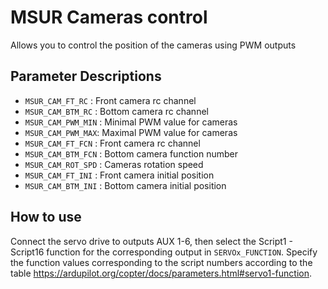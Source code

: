 # MSUR Cameras control

Allows you to control the position of the cameras using PWM outputs

## Parameter Descriptions

- `MSUR_CAM_FT_RC` : Front camera rc channel
- `MSUR_CAM_BTM_RC` : Bottom camera rc channel
- `MSUR_CAM_PWM_MIN` : Minimal PWM value for cameras
- `MSUR_CAM_PWM_MAX`: Maximal PWM value for cameras
- `MSUR_CAM_FT_FCN` : Front camera rc channel
- `MSUR_CAM_BTM_FCN` : Bottom camera function number
- `MSUR_CAM_ROT_SPD` : Cameras rotation speed
- `MSUR_CAM_FT_INI` : Front camera initial position
- `MSUR_CAM_BTM_INI` : Bottom camera initial position

## How to use

Connect the servo drive to outputs AUX 1-6, then select the 
Script1 - Script16 function for the corresponding output in `SERVOx_FUNCTION`. 
Specify the function values corresponding to the script 
numbers according to the table 
https://ardupilot.org/copter/docs/parameters.html#servo1-function.
